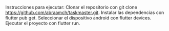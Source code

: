 Instrucciones para ejecutar:
Clonar el repositorio con git clone https://github.com/abraamch/taskmaster.git.
Instalar las dependencias con flutter pub get.
Seleccionar el dispositivo android con flutter devices.
Ejecutar el proyecto con flutter run.

